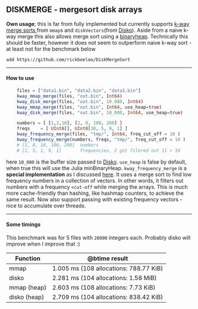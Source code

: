## DISKMERGE - mergesort disk arrays

**Own usage**; this is far from fully implemented but currently supports [k-way merge sorts ](https://en.wikipedia.org/wiki/K-way_merge_algorithm "k-way merge sorts ")from `mmap`s and `diskVectors`(from [Disko](https://github.com/rickbeeloo/Disko)). Aside from a naive k-way merge this also allows merge sort using a [binaryheap](https://en.wikipedia.org/wiki/K-way_merge_algorithm#Heap "binaryheap"). Technically this should be faster, however it does not seem to outperform naive k-way sort - at least not for the benchmark below

`add https://github.com/rickbeeloo/DiskMergeSort`

---

#### How to use 
```Julia
    files = ["data1.bin", "data2.bin", "data3.bin"] 
    kway_mmap_merge(files, "out.bin", Int64)
    kway_disk_merge(files, "out.bin", 10_000, Int64)
    kway_mmap_merge(files, "out.bin", Int64, use_heap=true)
    kway_disk_merge(files, "out.bin", 10_000, Int64, use_heap=true) 

    numbers = [ [1,2,10], [2, 8, 100, 200] ]
    freqs    = [ UInt8[], UInt8[10, 5, 9, 1] ]
    kway_frequency_merge(files, "tmp/", Int64, freq_cut_off = 10 )
    kway_frequency_merge(numbers, freqs, "tmp/", freq_cut_off = 10 ) 
    # [1, 8, 10, 100, 200]  numbers
    # [1, 5, 1, 9, 1]       frequencies, 2 got filered out 11 > 10
```
here `10_000` is the buffer size passed to [Disko](https://github.com/rickbeeloo/Disko). `use_heap` is false by default, when true this will use the Julia minBinaryHeap. `kway_frequency_merge` is a **special implementation** as I discussed [here](https://cs.stackexchange.com/questions/157084/data-structure-to-estimate-the-frequency-of-low-frequency-elements "here"). It uses a merge sort to find low frequency numbers in a collection of vectors. In other words, it filters out numbers with a frequency `<cut-off` while merging the arrays. This is much more cache-friendly than hashing, like hashmap counters, to achieve the same result. Now also support passing with existing frequency vectors - nice to accumulate over threads.


----
#### Some timings 
This benchmark was for 5 files with `20000` integers each.
Probably disko will improve when I improve that :) 

| Function  | @btime result  |
| ------------ | ------------ |
| mmap  |  1.005 ms (108 allocations: 788.77 KiB)  |
| disko  |  2.281 ms (104 allocations: 1.58 MiB) |
| mmap (heap)  |   2.603 ms (108 allocations: 7.73 KiB)  |
| disko (heap)  |  2.709 ms (104 allocations: 838.42 KiB) |



